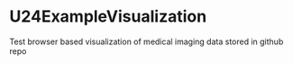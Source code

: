 # U24ExampleVisualization
Test browser based visualization of medical imaging data stored in github repo
